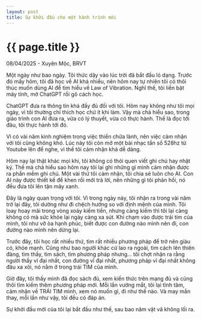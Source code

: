 ```yaml
---
layout: post
title: Sự khởi đầu cho một hành trình mới
---
```


{{ page.title }}
================

<p class="meta">08/04/2025 - Xuyên Mộc, BRVT</p>

Một ngày như bao ngày. Tôi thức dậy vào lúc trời đã bắt đầu ló dạng. Trước đó mấy hôm, tôi đã học về AI khá nhiều, nên hôm nay tự nhiên tôi có thôi thúc muốn dùng AI để tìm hiểu về Law of Vibration. Nghĩ thế, tôi liền bật máy tính, mở ChatGPT rồi gõ cách học.

ChatGPT đưa ra thông tin khá đầy đủ đối với tôi. Hôm nay không như tôi mọi ngày, vì tôi thường chỉ thích học chứ ít khi làm. Vậy mà chả hiểu sao, trong giáo trình con AI đưa ra, vừa có lý thuyết, vừa có thực hành. Thế là đọc tới đâu, tôi thực hành tới đó.

Vì có vài năm kinh nghiệm trong việc thiền chữa lành, nên việc cảm nhận với tôi cũng không khó. Lúc này tôi còn mở một bài nhạc tần số 528hz từ Youtube lên để nghe, vì thế tôi cảm nhận khá dễ dàng.

Hôm nay lại thật khác mọi khi, tôi không có thói quen viết ghi chú hay nhật ký. Thế mà chả hiểu sao hôm nay tôi lại ghi những gì mình cảm nhận được ra phần mềm ghi chú. Một vài thứ tôi cảm nhận, tôi chia sẻ luôn cho AI. Con AI này được thiết kế để khen rồi mới trả lời, nên những gì tôi phản hồi, nó đều đưa tôi lên tận mây xanh.

Đây là ngày quan trọng với tôi. Vì trong ngày này, tôi nhận ra trong vài năm trở lại đây, tôi dường như đi chệch hướng so với định mệnh của mình. Tôi loay hoay mãi trong vòng xoáy kiếm tiền, nhưng càng kiếm thì tôi lại càng không có mà sức khỏe lại ngày càng xa sút. Khi chạm vào được trái tim của mình, tôi như vỡ òa hạnh phúc, biết được con đường nào mình nên đi, con đường nào mình nên dừng lại. 

Trước đây, tôi học rất nhiều thứ, tìm rất nhiều phương pháp để trở nên giàu có, khỏe mạnh. Cũng như bao người khác cứ lao ra ngoài, tìm cách lên thiên đàng, tìm thầy, tìm sách, tìm phương pháp nhưng… tôi chợt nhận ra rằng người thầy vĩ đại nhất, con đường vĩ đại nhất, phương pháp vĩ đại nhất không đâu xa xôi, nó nằm ở trong trái TIM của mình. 

Giờ đây, tôi thấy mình đã đọc sách đủ, xem kiến thức trên mạng đủ và cũng thôi tìm kiếm thêm phương pháp mới. Mỗi lần vướng mắt, tôi lại tĩnh tâm, cảm nhận về TRÁI TIM mình, xem nó muốn gì, đi như thế nào. Và may mắn thay, mỗi lần như vậy, tôi đều có đáp án. 

Sự khởi đầu mới của tôi lại bắt đầu như thế, sau bao năm vật vã không lối ra. 
